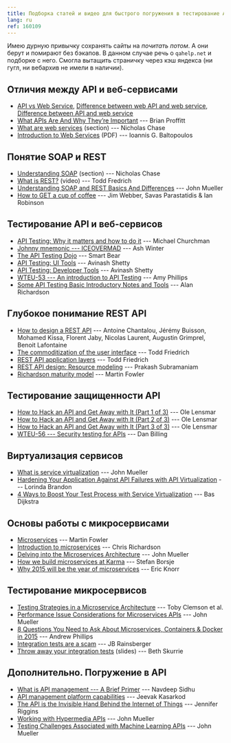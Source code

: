 ```yaml
---
title: Подборка статей и видео для быстрого погружения в тестирование API и веб-сервисов
lang: ru
ref: 160109
---
```


Имею дурную привычку сохранять сайты на *почитать потом*. А они берут и помирают без бэкапов. В данном случае речь о `qahelp.net` и подборке с него. Смогла вытащить страничку через кэш яндекса (ни гугл, ни вебархив не имели в наличии).


## Отличия между API и веб-сервисами

* [API vs Web Service](http://stackoverflow.com/questions/808421/api-vs-webservice), [Difference between web API and web service](http://programmers.stackexchange.com/questions/38691/difference-between-web-api-and-web-service), [Difference between API and web service](http://www.differencebetween.net/technology/internet/difference-between-api-and-web-service/#ixzz3l5QC4tYj)
* [What APIs Are And Why They’re Important](http://readwrite.com/2013/09/19/api-defined) --- Brian Proffitt
* [What are web services](http://www.ibm.com/developerworks/webservices/tutorials/ws-understand-web-services1/ws-understand-web-services1.html#N10144) (section) --- Nicholas Chase
* [Introduction to Web Services](https://www.cl.cam.ac.uk/~ib249/teaching/Lecture1.handout.pdf) (PDF) --- Ioannis G. Baltopoulos

## Понятие SOAP и REST

* [Understanding SOAP](http://www.ibm.com/developerworks/webservices/tutorials/ws-understand-web-services1/ws-understand-web-services1.html#N10278) (section) --- Nicholas Chase
* [What is REST?](http://www.restapitutorial.com/lessons/whatisrest.html) (video) --- Todd Fredrich
* [Understanding SOAP and REST Basics And Differences](http://blog.smartbear.com/apis/understanding-soap-and-rest-basics/) --- John Mueller
* [How to GET a cup of coffee](http://www.infoq.com/articles/webber-rest-workflow/) --- Jim Webber, Savas Parastatidis & Ian Robinson

## Тестирование API и веб-сервисов

* [API Testing: Why it matters and how to do it](https://blog.udemy.com/api-testing/) --- Michael Churchman
* [Johnny mnemonic --- ICEOVERMAD](http://testingisbelieving.blogspot.co.uk/2013/11/johnny-mnemonic-iceovermad.html) --- Ash Winter
* [The API Testing Dojo](http://www.soapui.org/testing-dojo/welcome-to-the-dojo/overview.html) --- Smart Bear
* [API Testing: UI Tools](http://qxf2.com/blog/api-testing-ui-tools-postman) --- Avinash Shetty
* [API Testing: Developer Tools](http://qxf2.com/blog/api-testing-developer-tools) --- Avinash Shetty
* [WTEU-53 --- An introduction to API Testing](http://weekendtesting.com/?p=3898) --- Amy Phillips
* [Some API Testing Basic Introductory Notes and Tools](http://blog.eviltester.com/2015/01/some-api-testing-basic-introductory.html) --- Alan Richardson

## Глубокое понимание REST API

* [How to design a REST API](http://blog.octo.com/en/design-a-rest-api/) --- Antoine Chantalou, Jérémy Buisson, Mohamed Kissa, Florent Jaby, Nicolas Laurent, Augustin Grimprel, Benoit Lafontaine
* [The commoditization of the user interface](http://toddfredrich.com/commoditization-of-the-user-interface.html) --- Todd Friedrich
* [REST API application layers](http://toddfredrich.com/restexpress-api-application-layers.html) --- Todd Friedrich
* [REST API design: Resource modeling](http://www.thoughtworks.com/insights/blog/rest-api-design-resource-modeling) --- Prakash Subramaniam
* [Richardson maturity model](http://martinfowler.com/articles/richardsonMaturityModel.html) --- Martin Fowler

## Тестирование защищенности API

* [How to Hack an API and Get Away with It (Part 1 of 3)](http://blog.smartbear.com/readyapi/api-security-testing-how-to-hack-an-api-and-get-away-with-it-part-1-of-3/) --- Ole Lensmar
* [How to Hack an API and Get Away with It (Part 2 of 3)](http://blog.smartbear.com/readyapi/api-security-testing-how-to-hack-an-api-and-get-away-with-it-part-2-of-3/) --- Ole Lensmar
* [How to Hack an API and Get Away with It (Part 3 of 3)](http://blog.smartbear.com/readyapi/api-security-testing-how-to-hack-an-api-and-get-away-with-it-part-3-of-3/) --- Ole Lensmar
* [WTEU-56 --- Security testing for APIs](http://weekendtesting.com/?p=4033) --- Dan Billing

## Виртуализация сервисов

* [What is service virtualization](http://smartbear.com/all-resources/articles/what-is-service-virtualization) --- John Mueller
* [Hardening Your Application Against API Failures with API Virtualization](http://blog.smartbear.com/readyapi/hardening-your-application-against-api-failures-with-api-virtualization/) --- Lorinda Brandon
* [4 Ways to Boost Your Test Process with Service Virtualization](http://www.stickyminds.com/article/4-ways-boost-your-test-process-service-virtualization) --- Bas Dijkstra

## Основы работы с микросервисами

* [Microservices](http://martinfowler.com/articles/microservices.html) --- Martin Fowler
* [Introduction to microservices](https://www.nginx.com/blog/introduction-to-microservices/) --- Chris Richardson
* [Delving into the Microservices Architecture](http://blog.smartbear.com/microservices/delving-into-the-microservices-architecture/) --- John Mueller
* [How we build microservices at Karma](https://blog.yourkarma.com/building-microservices-at-karma) --- Stefan Borsje
* [Why 2015 will be the year of microservices](http://www.javaworld.com/article/2863409/soa/why-2015-will-be-the-year-of-microservices.html) --- Eric Knorr

## Тестирование микросервисов

* [Testing Strategies in a Microservice Architecture](http://martinfowler.com/articles/microservice-testing/) --- Toby Clemson et al.
* [Performance Issue Considerations for Microservices APIs](http://blog.smartbear.com/apm/performance-issue-considerations-for-microservices-apis/) --- John Mueller
* [8 Questions You Need to Ask About Microservices, Containers & Docker in 2015](http://blog.xebialabs.com/2014/12/31/8-questions-need-ask-microservices-containers-docker-2015/) --- Andrew Phillips
* [Integration tests are a scam](http://www.infoq.com/presentations/integration-tests-scam) --- JB Rainsberger
* [Throw away your integration tests](https://prezi.com/09emobpvigo2/throw-away-your-integration-tests/) (slides) --- Beth Skurrie

## Дополнительно. Погружение в API

* [What is API management --- A Brief Primer](http://www.softwareag.com/blog/reality_check/index.php/soa-what/what-is-api-management/) --- Navdeep Sidhu
* [API management platform capabilities](http://www.infoq.com/research/api-management) --- Jeevak Kasarkod
* [The API is the Invisible Hand Behind the Internet of Things](http://blog.smartbear.com/iot-2/the-api-is-the-invisible-hand-behind-the-internet-of-things) --- Jennifer Riggins
* [Working with Hypermedia APIs](http://blog.smartbear.com/apis/hypermedia-apis/working-with-hypermedia-apis) --- John Mueller
* [Testing Challenges Associated with Machine Learning APIs](http://blog.smartbear.com/iot-2/testing-challenges-associated-with-machine-learning-apis) --- John Mueller
